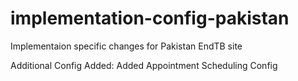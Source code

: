 # implementation-config-pakistan
Implementaion specific changes for Pakistan EndTB site

Additional Config Added:
Added Appointment Scheduling Config
